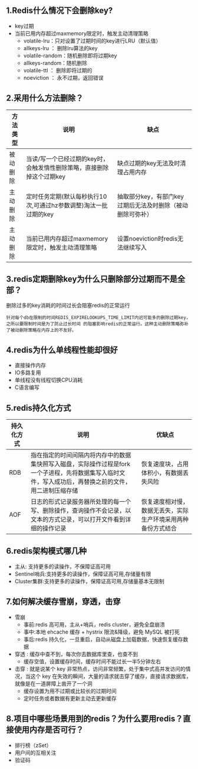 ## 1.Redis什么情况下会删除key? 
-   key过期
-   当前已用内存超过maxmemory限定时，触发主动清理策略
    -   volatile-lru：只对设置了过期时间的key进行LRU（默认值）
    -   allkeys-lru ： 删除lru算法的key
    -   volatile-random：随机删除即将过期key
    -   allkeys-random：随机删除
    -   volatile-ttl ： 删除即将过期的
    -   noeviction ： 永不过期，返回错误 
    
## 2.采用什么方法删除？
| 方法类型  | 说明 | 缺点 |
|  ----   | ---- | ---- |
| 被动删除  | 当读/写一个已经过期的key时，会触发惰性删除策略，直接删除掉这个过期key | 缺点过期的key无法及时清理占用内存 |
| 主动删除  | 定时任务定期(默认每秒执行10次,可通过hz参数调整)淘汰一批过期的key    | 抽取部分key，有部门key过期后无法及时删除（被动删除可弥补）|
| 主动删除  | 当前已用内存超过maxmemory限定时，触发主动清理策略                | 设置noeviction时redis无法继续写入 |

## 3.redis定期删除key为什么只删除部分过期而不是全部？

删除过多的key消耗的时间过长会阻塞redis的正常运行

``
针对每个db在限制的时间REDIS_EXPIRELOOKUPS_TIME_LIMIT内迟可能多的删除过期key，之所以要限制时间是为了防止过长时间 的阻塞影响redis的正常运行。这种主动删除策略弥补了被动删除策略在内存上的不友好。
``

## 4.redis为什么单线程性能却很好
-   直接操作内存
-   IO多路复用
-   单线程没有线程切换CPU消耗
-   C语言编写

## 5.redis持久化方式
| 持久化方式 | 说明 | 优缺点 |
| ---- | ---- | ---- |
| RDB | 指在指定的时间间隔内将内存中的数据集快照写入磁盘，实际操作过程是fork一个子进程，先将数据集写入临时文件，写入成功后，再替换之前的文件，用二进制压缩存储| 恢复速度块，占用体积小，有数据丢失风险 |
| AOF |日志的形式记录服务器所处理的每一个写、删除操作，查询操作不会记录，以文本的方式记录，可以打开文件看到详细的操作记录 | 恢复速度相对慢，数据无丢失，实际生产环境采用两种备份方式结合 |

## 6.redis架构模式哪几种
-   主从: 支持更多的读操作，不保障证高可用
-   Sentinel哨兵:支持更多的读操作，保障证高可用,存储量有限
-   Cluster集群:支持更多的读操作，保障证高可用,存储量基本无限制

## 7.如何解决缓存雪崩，穿透，击穿
-   雪崩
    -   事前:redis 高可用，主从+哨兵，redis cluster，避免全盘崩溃
    -   事中:本地 ehcache 缓存 + hystrix 限流&降级，避免 MySQL 被打死
    -   事后:redis 持久化，一旦重启，自动从磁盘上加载数据，快速恢复缓存数据
-   穿透 : 缓存中查不到，每次你去数据库里查，也查不到
    -   缓存空值，设置缓存时间，缓存时间不能过长一半5分钟左右
-   击穿 : 就是说某个 key 非常热点，访问非常频繁，处于集中式高并发访问的情况，当这个 key 在失效的瞬间，大量的请求就击穿了缓存，直接请求数据库，就像是在一道屏障上凿开了一个洞
    -   缓存设置为用不过期或比较长的过期时间
    -   定时任务或者数据有更新主动去更新缓存   

## 8.项目中哪些场景用到的redis？为什么要用redis？直接使用内存是否可行？
-   排行榜（zSet）
-   用户间的互相关注
-   验证码

  
